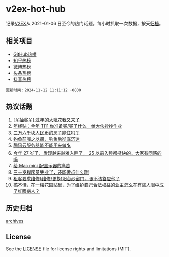 # v2ex-hot-hub

 记录[V2EX](https://www.v2ex.com/)从 2021-01-06 日至今的热门话题。每小时抓取一次数据，按天[归档](archives)。
 
 ## 相关项目

- [GitHub热榜](https://github.com/snaildev/github-hot-hub)
- [知乎热榜](https://github.com/snaildev/zhihu-hot-hub)
- [微博热榜](https://github.com/snaildev/weibo-hot-hub)
- [头条热榜](https://github.com/snaildev/toutiao-hot-hub)
- [抖音热榜](https://github.com/snaildev/douyin-hot-hub)


 `更新时间：2024-11-12 11:11:12 +0800`

## 热议话题

1. [[￥抽奖￥] 过年的大呲花我又来了](https://www.v2ex.com/t/1088617)
1. [年经贴：今年 1111 你准备买/买了什么，给大伙抄抄作业](https://www.v2ex.com/t/1088478)
1. [三万六千块人民币的房子能住吗？](https://www.v2ex.com/t/1088705)
1. [钓鱼前嗤之以鼻，钓鱼后彻底沉迷](https://www.v2ex.com/t/1088573)
1. [腾讯云服务器能不能用来做🪜](https://www.v2ex.com/t/1088605)
1. [今年 27 岁了，发现越来越难入睡了， 25 以前入睡都挺快的。大家有同感的吗](https://www.v2ex.com/t/1088570)
1. [给 Mac mini 配显示器的痛苦](https://www.v2ex.com/t/1088606)
1. [三十岁程序员失业了，还能做点什么呢](https://www.v2ex.com/t/1088455)
1. [租客要求维修(维修/更换)阳台纱窗门，该不该答应他？](https://www.v2ex.com/t/1088579)
1. [搞不懂，在一楼花园贴里，为了维护自己合法权益的业主怎么在有些人眼中成了红眼病人？](https://www.v2ex.com/t/1088610)

## 历史归档

[archives](archives)

## License

See the [LICENSE](LICENSE) file for license rights and limitations (MIT).
